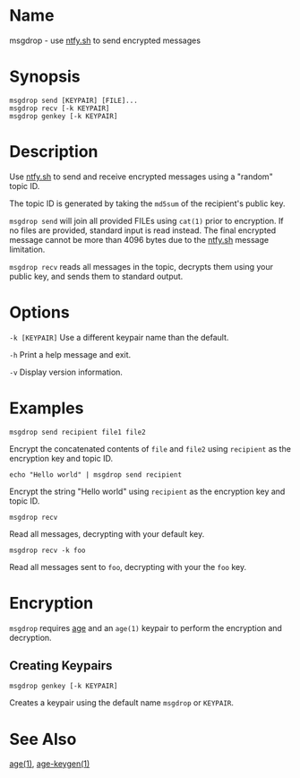 # Name

msgdrop - use [ntfy.sh](https://ntfy.sh) to send encrypted messages

# Synopsis

```
msgdrop send [KEYPAIR] [FILE]...
msgdrop recv [-k KEYPAIR]
msgdrop genkey [-k KEYPAIR]
```

# Description

Use [ntfy.sh](https://ntfy.sh) to send and receive encrypted messages using a
"random" topic ID.

The topic ID is generated by taking the `md5sum` of the recipient's public key.

`msgdrop send` will join all provided FILEs using `cat(1)` prior to encryption.
If no files are provided, standard input is read instead. The final encrypted
message cannot be more than 4096 bytes due to the [ntfy.sh](https://ntfy.sh)
message limitation.

`msgdrop recv` reads all messages in the topic, decrypts them using your public
key, and sends them to standard output.

# Options

`-k [KEYPAIR]` Use a different keypair name than the default.

`-h` Print a help message and exit.

`-v` Display version information.

# Examples

`msgdrop send recipient file1 file2`

Encrypt the concatenated contents of `file` and `file2` using `recipient` as the
encryption key and topic ID.

`echo "Hello world" | msgdrop send recipient`

Encrypt the string "Hello world" using `recipient` as the encryption key and
topic ID.

`msgdrop recv` 

Read all messages, decrypting with your default key.

`msgdrop recv -k foo`

Read all messages sent to `foo`, decrypting with your the `foo` key.


# Encryption

`msgdrop` requires [age](https://github.com/FiloSottile/age) and an `age(1)` keypair to perform the encryption and decryption.

## Creating Keypairs

`msgdrop genkey [-k KEYPAIR]`

Creates a keypair using the default name `msgdrop` or `KEYPAIR`.

# See Also

[age(1)](https://github.com/FiloSottile/age), [age-keygen(1)](https://github.com/FiloSottile/age)

